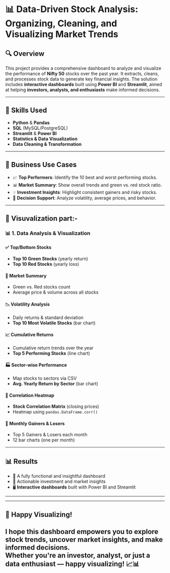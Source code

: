 # 📊 Data-Driven Stock Analysis: Organizing, Cleaning, and Visualizing Market Trends

## 🔍 Overview
This project provides a comprehensive dashboard to analyze and visualize the performance of **Nifty 50** stocks over the past year. It extracts, cleans, and processes stock data to generate key financial insights. The solution includes **interactive dashboards** built using **Power BI** and **Streamlit**, aimed at helping **investors, analysts, and enthusiasts** make informed decisions.

---

## 🚀 Skills  Used

- **Python** & **Pandas**
- **SQL** (MySQL/PostgreSQL)
- **Streamlit** & **Power BI**
- **Statistics & Data Visualization**
- **Data Cleaning & Transformation**

---

## 💼 Business Use Cases

- 📈 **Top Performers**: Identify the 10 best and worst performing stocks.
- 📊 **Market Summary**: Show overall trends and green vs. red stock ratio.
- 💡 **Investment Insights**: Highlight consistent gainers and risky stocks.
- 🧠 **Decision Support**: Analyze volatility, average prices, and behavior.

---

## 🧭 Visuvalization part:-

### 📊 1. Data Analysis & Visualization

#### ✅ Top/Bottom Stocks
- **Top 10 Green Stocks** (yearly return)
- **Top 10 Red Stocks** (yearly loss)

#### 🧾 Market Summary
- Green vs. Red stocks count
- Average price & volume across all stocks

#### 📉 Volatility Analysis
- Daily returns & standard deviation
- **Top 10 Most Volatile Stocks** (bar chart)

#### 📈 Cumulative Returns
- Cumulative return trends over the year
- **Top 5 Performing Stocks** (line chart)

#### 🏭 Sector-wise Performance
- Map stocks to sectors via CSV
- **Avg. Yearly Return by Sector** (bar chart)

#### 🔗 Correlation Heatmap
- **Stock Correlation Matrix** (closing prices)
- Heatmap using `pandas.DataFrame.corr()`

#### 📅 Monthly Gainers & Losers
- Top 5 Gainers & Losers each month
- 12 bar charts (one per month)

---
## 📊 Results

- 📌 A fully functional and insightful dashboard
- 🧠 Actionable investment and market insights
- 🖥️ **Interactive dashboards** built with Power BI and Streamlit

---
---

## 🎉 Happy Visualizing!

I hope this dashboard empowers you to explore stock trends, uncover market insights, and make informed decisions.  
Whether you're an investor, analyst, or just a data enthusiast — **happy visualizing! 📈📊**
---

